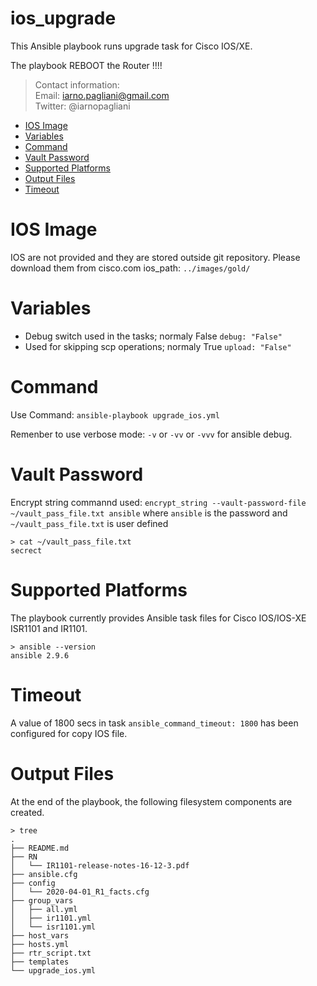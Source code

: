 # ios_upgrade
This Ansible playbook runs upgrade task for Cisco IOS/XE.

The playbook REBOOT the Router !!!!

> Contact information:\
> Email:    iarno.pagliani@gmail.com\
> Twitter:  @iarnopagliani

  * [IOS Image](#ios-image)
  * [Variables](#variables)
  * [Command](#command)
  * [Vault Password](#vault-password)
  * [Supported Platforms](#supported-platforms)
  * [Output Files](#output-files)
  * [Timeout](#timeout)

# IOS Image
IOS are not provided and they are stored outside git repository. Please download them from cisco.com
ios_path: `../images/gold/`

# Variables
- Debug switch used in the tasks; normaly False
    `debug: "False"`
- Used for skipping scp operations; normaly True
    `upload: "False"`

# Command
Use Command: `ansible-playbook upgrade_ios.yml`

Remenber to use verbose mode: `-v` or `-vv` or `-vvv` for ansible debug.

# Vault Password
Encrypt string commannd used:
`encrypt_string --vault-password-file ~/vault_pass_file.txt ansible`
where `ansible` is the password and `~/vault_pass_file.txt` is user defined

```
> cat ~/vault_pass_file.txt
secrect
```

# Supported Platforms
The playbook currently provides Ansible task files for Cisco IOS/IOS-XE ISR1101 and IR1101.
```
> ansible --version
ansible 2.9.6
```
# Timeout
A value of 1800 secs in task `ansible_command_timeout: 1800` has been configured for copy IOS file.

# Output Files
At the end of the playbook, the following filesystem components are created.
```
> tree
.
├── README.md
├── RN
│   └── IR1101-release-notes-16-12-3.pdf
├── ansible.cfg
├── config
│   └── 2020-04-01_R1_facts.cfg
├── group_vars
│   ├── all.yml
│   ├── ir1101.yml
│   └── isr1101.yml
├── host_vars
├── hosts.yml
├── rtr_script.txt
├── templates
└── upgrade_ios.yml
```